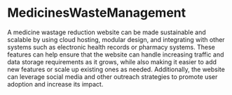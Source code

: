 # MedicinesWasteManagement
A medicine wastage reduction website can be made sustainable and scalable by using cloud hosting, modular design, and integrating with other systems such as electronic health records or pharmacy systems. These features can help ensure that the website can handle increasing traffic and data storage requirements as it grows, while also making it easier to add new features or scale up existing ones as needed. Additionally, the website can leverage social media and other outreach strategies to promote user adoption and increase its impact.
